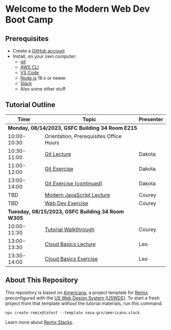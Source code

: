 # Welcome to the Modern Web Dev Boot Camp

## Prerequisites

- Create a [GitHub account](https://github.com)
- Install, on your own computer:
  - [git](https://git-scm.com/book/en/v2/Getting-Started-Installing-Git)
  - [AWS CLI](https://aws.amazon.com/cli/)
  - [VS Code](https://code.visualstudio.com/download)
  - [Node.js](https://nodejs.org/en/download) 18.x or newer
  - [Slack](https://slack.com/downloads/)
  - Also some other stuff
## Tutorial Outline

<table>
  <thead>
    <tr>
      <th>Time</th>
      <th>Topic</th>
      <th>Presenter</th>
    </tr>
  </thead>
  <tbody>
    <tr><td colspan="3"><b>Monday, 08/14/2023, GSFC Building 34 Room E215</b></td></tr>
    <tr><td>10:00-10:30</td><td>Orientation, Prerequisites Office Hours</td><td></td></tr>
    <tr><td>10:30-11:00</td><td><a href="syllabus/git-lecture.md">Git Lecture</a></td><td>Dakota</td>
    <tr><td>11:00-12:00</td><td><a href="syllabus/git-exercise.md">Git Exercise</a></td><td>Dakota</td>
    <tr><td>13:00-14:00</td><td><a href="syllabus/git-exercise.md">Git Exercise (continued)</a></td><td>Dakota</td>
    <tr><td>TBD</td><td><a href="syllabus/modern-javascript.md">Modern JavaScript Lecture</a></td><td>Courey</td>
    <tr><td>TBD</td><td><a href="syllabus/web-dev-exercise.md">Web Dev Exercise</a></td><td>Courey</td>
    <tr><td colspan="2"><b>Tuesday, 08/15/2023, GSFC Building 34 Room W305</b></td><td></td></tr>
    <tr><td>10:00-11:30</td><td><a href="syllabus/tutorial-walkthrough.md">Tutorial Walkthrough</a></td><td>Courey</td>
    <tr><td>13:00-13:30</td><td><a href="syllabus/cloud-basics/lecture.md">Cloud Basics Lecture</a></td><td>Leo</td>
    <tr><td>13:30-14:00</td><td><a href="syllabus/cloud-basics/exercise.md">Cloud Basics Exercise</a></td><td>Leo</td>
  </tbody>
</table>

## About This Repository

This repository is based on [Americana](https://github.com/nasa-gcn/americana-stack), a project template for [Remix](https://remix.run) preconfigured with the [US Web Design System (USWDS)](https://designsystem.digital.gov). To start a fresh project from that template _without_ the tutorial materials, run this command:

    npx create-remix@latest --template nasa-gcn/americana-stack

Learn more about [Remix Stacks](https://remix.run/stacks).
